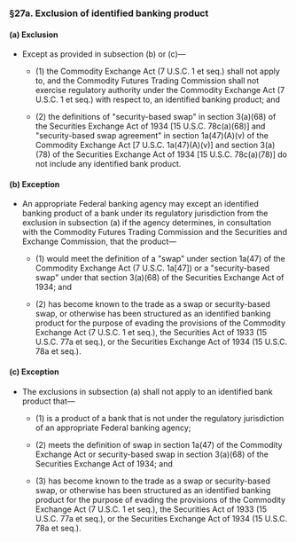 ### §27a. Exclusion of identified banking product
#### (a) Exclusion
* Except as provided in subsection (b) or (c)—

  * (1) the Commodity Exchange Act (7 U.S.C. 1 et seq.) shall not apply to, and the Commodity Futures Trading Commission shall not exercise regulatory authority under the Commodity Exchange Act (7 U.S.C. 1 et seq.) with respect to, an identified banking product; and

  * (2) the definitions of "security-based swap" in section 3(a)(68) of the Securities Exchange Act of 1934 [15 U.S.C. 78c(a)(68)] and "security-based swap agreement" in section 1a(47)(A)(v) of the Commodity Exchange Act [7 U.S.C. 1a(47)(A)(v)] and section 3(a)(78) of the Securities Exchange Act of 1934 [15 U.S.C. 78c(a)(78)] do not include any identified bank product.

#### (b) Exception
* An appropriate Federal banking agency may except an identified banking product of a bank under its regulatory jurisdiction from the exclusion in subsection (a) if the agency determines, in consultation with the Commodity Futures Trading Commission and the Securities and Exchange Commission, that the product—

  * (1) would meet the definition of a "swap" under section 1a(47) of the Commodity Exchange Act (7 U.S.C. 1a[47]) or a "security-based swap" under that section 3(a)(68) of the Securities Exchange Act of 1934; and

  * (2) has become known to the trade as a swap or security-based swap, or otherwise has been structured as an identified banking product for the purpose of evading the provisions of the Commodity Exchange Act (7 U.S.C. 1 et seq.), the Securities Act of 1933 (15 U.S.C. 77a et seq.), or the Securities Exchange Act of 1934 (15 U.S.C. 78a et seq.).

#### (c) Exception
* The exclusions in subsection (a) shall not apply to an identified bank product that—

  * (1) is a product of a bank that is not under the regulatory jurisdiction of an appropriate Federal banking agency;

  * (2) meets the definition of swap in section 1a(47) of the Commodity Exchange Act or security-based swap in section 3(a)(68) of the Securities Exchange Act of 1934; and

  * (3) has become known to the trade as a swap or security-based swap, or otherwise has been structured as an identified banking product for the purpose of evading the provisions of the Commodity Exchange Act (7 U.S.C. 1 et seq.), the Securities Act of 1933 (15 U.S.C. 77a et seq.), or the Securities Exchange Act of 1934 (15 U.S.C. 78a et seq.).